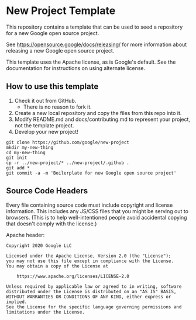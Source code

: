 # New Project Template

This repository contains a template that can be used to seed a repository for a
new Google open source project.

See https://opensource.google/docs/releasing/ for more information about
releasing a new Google open source project.

This template uses the Apache license, as is Google's default.  See the
documentation for instructions on using alternate license.

## How to use this template

1. Check it out from GitHub.
    * There is no reason to fork it.
1. Create a new local repository and copy the files from this repo into it.
1. Modify README.md and docs/contributing.md to represent your project, not the
   template project.
1. Develop your new project!

``` shell
git clone https://github.com/google/new-project
mkdir my-new-thing
cd my-new-thing
git init
cp -r ../new-project/* ../new-project/.github .
git add *
git commit -a -m 'Boilerplate for new Google open source project'
```

## Source Code Headers

Every file containing source code must include copyright and license
information. This includes any JS/CSS files that you might be serving out to
browsers. (This is to help well-intentioned people avoid accidental copying that
doesn't comply with the license.)

Apache header:

    Copyright 2020 Google LLC

    Licensed under the Apache License, Version 2.0 (the "License");
    you may not use this file except in compliance with the License.
    You may obtain a copy of the License at

        https://www.apache.org/licenses/LICENSE-2.0

    Unless required by applicable law or agreed to in writing, software
    distributed under the License is distributed on an "AS IS" BASIS,
    WITHOUT WARRANTIES OR CONDITIONS OF ANY KIND, either express or implied.
    See the License for the specific language governing permissions and
    limitations under the License.
